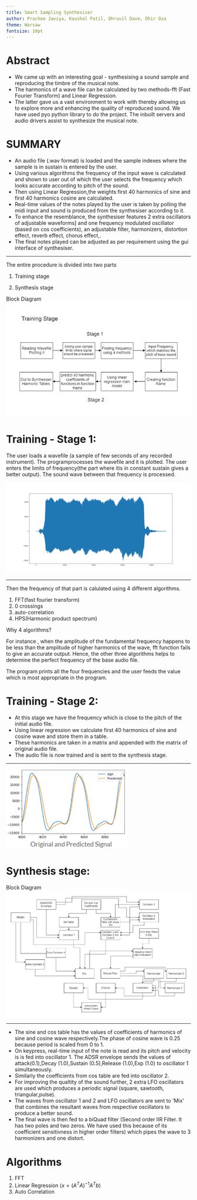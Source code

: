 ```yaml
---
title: Smart Sampling Synthesiser
author: Prachee Javiya, Kaushal Patil, Dhruvil Dave, Dhir Oza
theme: Warsaw
fontsize: 10pt
---
```


# Abstract
- We came up with an interesting goal - synthesising a sound sample and reproducing the timbre of the musical note.
- The harmonics of a wave file can be calculated by two methods-fft (Fast Fourier Transform) and Linear Regression.
- The latter gave us a vast environment to work with thereby allowing us to explore more and enhancing the quality of reproduced sound. We have used pyo python library to do the project. The inbuilt servers and audio drivers assist to synthesize the musical note.

# SUMMARY
* An audio file (.wav format) is loaded and the sample indexes where the sample is in sustain is entered by the user.
* Using various algorithms the frequency of the input wave is calculated and shown to user out of which the user selects the frequency which looks accurate according to pitch of the sound.
* Then using Linear Regression,the weights first 40 harmonics of sine and first 40 harmonics  cosine are calculated.
* Real-time values of the notes played by the user is taken by polling the midi input and  sound is produced from the synthesiser according to it.
* To enhance the resemblance, the synthesiser features 2 extra oscillators of adjustable waveforms] and one frequency modulated oscillator (based on cos coefficients), an adjustable filter, harmonizers, distortion effect, reverb effect, chorus effect,.
* The final notes played can be adjusted as per requirement using the gui interface of synthesiser.

---

The entire procedure is divided into two parts

1) Training stage

2) Synthesis stage

Block Diagram
![](training.png)

# Training - Stage 1:

The user loads a wavefile (a sample of few seconds of any recorded instrument). The programprocesses the wavefile and it is plotted. The user enters the limits of frequency(the part where itis in constant sustain gives a better output). The sound wave between that frequency is processed.

![](matplotli.png)

---

Then the frequency of that part is calulated using 4 different algorithms.

1. FFT(fast fourier transform)
1. 0 crossings
1. auto-correlation
1. HPS(Harmonic product spectrum)

Why 4 algorithms?

For instance , when the amplitude of the fundamental frequency happens to be less than the amplitude of higher harmonics of the wave, fft function fails to give an accurate output. Hence, the other three algorithms helps to determine the perfect frequency of the base audio file.

The program prints all the four frequencies and the user feeds the value which is most appropriate in the program.


# Training - Stage 2:

- At this stage we have the frequency which is close to the pitch of the initial audio file.
- Using linear regression we calculate first 40 harmonics of sine and cosine wave and store them in a table.
- These harmonics are taken in a matrix  and appended with the matrix of original audio file.
- The audio file is now trained and is sent to the synthesis stage.

---

![](ori_pred.png)


# Synthesis stage:

Block Diagram
![](synthesis.png)

---
- The sine and cos table has the values of coefficients of harmonics of sine and cosine wave respectively.The phase of cosine wave is 0.25 because period is scaled from 0 to 1.
- On keypress, real-time input of the note is read and its pitch and velocity is is fed into oscillator 1. The ADSR envelope sends the values of attack(0.1),Decay (1.0),Sustain (0.5),Release (1.0),Exp (1.0) to oscillator 1 simultaneously.
- Similarly  the coefficients from cos table are fed into oscillator 2.
- For improving the qualtity of the sound further, 2 extra LFO oscillators are used which produces a periodic signal (square, sawtooth, triangular,pulse).
- The waves from oscillator 1 and 2 and LFO oscillators are sent to 'Mix' that combines the resultant waves from respective oscillators to produce a better sound.
- The final wave is then fed to a biQuad filter (Second order IIR Filter. It has two poles and two zeros. We have used this because of its coefficient sensitivness in higher order filters) which pipes the wave to 3 harmonizers and one distort.

# Algorithms
1. FFT
1. Linear Regression ($x = \left(A^{T}A\right)^{-1}A^{T}b$)
1. Auto Correlation
